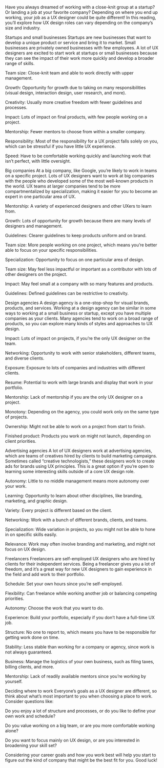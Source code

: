 Have you always dreamed of working with a close-knit group at a startup? Or landing a job at your favorite company? Depending on where you end up working, your job as a UX designer could be quite different! In this reading, you’ll explore how UX design roles can vary depending on the company’s size and industry. 

Startups and small businesses
Startups are new businesses that want to develop a unique product or service and bring it to market. Small businesses are privately owned businesses with few employees. A lot of UX designers are excited to start work at startups or small businesses because they can see the impact of their work more quickly and develop a broader range of skills.


Team size: Close-knit team and able to work directly with upper management.

Growth: Opportunity for growth due to taking on many responsibilities (visual design, interaction design, user research, and more).

Creativity: Usually more creative freedom with fewer guidelines and processes.

Impact: Lots of impact on final products, with few people working on a project.


Mentorship: Fewer mentors to choose from within a smaller company.

Responsibility: Most of the responsibility for a UX project falls solely on you, which can be stressful if you have little UX experience.

Speed: Have to be comfortable working quickly and launching work that isn’t perfect, with little oversight.

Big companies
At a big company, like Google, you’re likely to work in teams on a specific project. Lots of UX designers want to work at big companies with the people who developed some of the most well-known products in the world. UX teams at larger companies tend to be more compartmentalized by specialization, making it easier for you to become an expert in one particular area of UX.


Mentorship: A variety of experienced designers and other UXers to learn from.

Growth: Lots of opportunity for growth because there are many levels of designers and management.

Guidelines: Clearer guidelines to keep products uniform and on brand.

Team size: More people working on one project, which means you’re better able to focus on your specific responsibilities. 

Specialization: Opportunity to focus on one particular area of design.


Team size: May feel less impactful or important as a contributor with lots of other designers on the project.

Impact: May feel small at a company with so many features and products.

Guidelines: Defined guidelines can be restrictive to creativity.

Design agencies
A design agency is a one-stop-shop for visual brands, products, and services. Working at a design agency can be similar in some ways to working at a small business or startup, except you have multiple companies as your clients. Many agencies tend to work on a broad range of products, so you can explore many kinds of styles and approaches to UX design.


Impact: Lots of impact on projects, if you’re the only UX designer on the team.

Networking: Opportunity to work with senior stakeholders, different teams, and diverse clients.

Exposure: Exposure to lots of companies and industries with different clients. 

Resume: Potential to work with large brands and display that work in your portfolio.


Mentorship: Lack of mentorship if you are the only UX designer on a project.

Monotony: Depending on the agency, you could work only on the same type of projects.

Ownership: Might not be able to work on a project from start to finish.

Finished product: Products you work on might not launch, depending on client priorities.

Advertising agencies
A lot of UX designers work at advertising agencies, which are teams of creatives hired by clients to build marketing campaigns. Sometimes called “creative technologists,” these designers work to create ads for brands using UX principles. This is a great option if you’re open to learning some interesting skills outside of a core UX design role.


Autonomy: Little to no middle management means more autonomy over your work.

Learning: Opportunity to learn about other disciplines, like branding, marketing, and graphic design. 

Variety: Every project is different based on the client.

Networking: Work with a bunch of different brands, clients, and teams.


Specialization: Wide variation in projects, so you might not be able to hone in on specific skills easily.

Relevance: Work may often involve branding and marketing, and might not focus on UX design.

Freelancers
Freelancers are self-employed UX designers who are hired by clients for their independent services. Being a freelancer gives you a lot of freedom, and it’s a great way for new UX designers to gain experience in the field and add work to their portfolio. 


Schedule: Set your own hours since you’re self-employed.

Flexibility: Can freelance while working another job or balancing competing priorities.

Autonomy: Choose the work that you want to do.

Experience: Build your portfolio, especially if you don’t have a full-time UX job.


Structure: No one to report to, which means you have to be responsible for getting work done on time.

Stability: Less stable than working for a company or agency, since work is not always guaranteed.

Business: Manage the logistics of your own business, such as filing taxes, billing clients, and more.

Mentorship: Lack of readily available mentors since you’re working by yourself.

Deciding where to work
Everyone’s goals as a UX designer are different, so think about what’s most important to you when choosing a place to work. Consider questions like:

Do you enjoy a lot of structure and processes, or do you like to define your own work and schedule? 

Do you value working on a big team, or are you more comfortable working alone? 

Do you want to focus mainly on UX design, or are you interested in broadening your skill set? 

Considering your career goals and how you work best will help you start to figure out the kind of company that might be the best fit for you. Good luck!